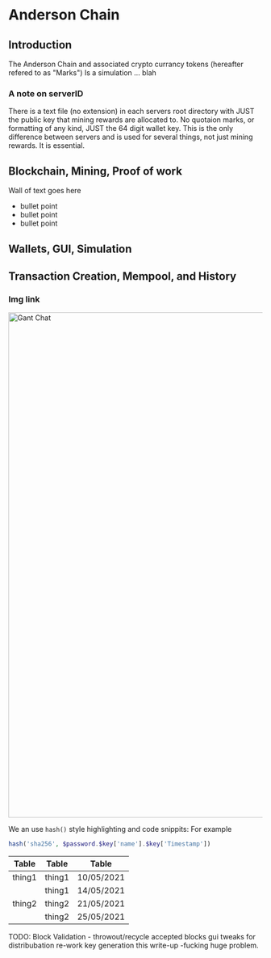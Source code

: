 
# Anderson Chain

## Introduction

The Anderson Chain and associated crypto currancy tokens (hereafter refered to as "Marks")
Is a simulation ... blah

### A note on serverID

There is a text file (no extension) in each servers root directory with JUST the public key that mining rewards are allocated to. No quotaion marks, or formatting of any kind, JUST the 64 digit wallet key.
This is the only difference between servers and is used for several things, not just mining rewards.
It is essential.

## Blockchain, Mining, Proof of work

Wall of text goes here

* bullet point
* bullet point
* bullet point

## Wallets, GUI, Simulation

## Transaction Creation, Mempool, and History

### Img link

<img src="Gant.PNG" alt="Gant Chat" width="1000"/>

We an use `hash()` style highlighting and code snippits:
For example

```PHP
hash('sha256', $password.$key['name'].$key['Timestamp'])
```

| Table        | Table     | Table         |
| ------------ | --------- | ------------- |
| thing1       | thing1    | 10/05/2021    |
|              | thing1    | 14/05/2021    |
| thing2       | thing2    | 21/05/2021    |
|              | thing2    | 25/05/2021    |

TODO:
Block Validation - throwout/recycle accepted blocks
gui tweaks for distribubation
re-work key generation
this write-up -fucking huge problem.
